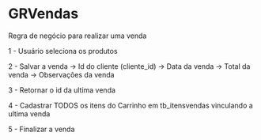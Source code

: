 # GRVendas

Regra de negócio para realizar uma venda

1 - Usuário seleciona os produtos

2 - Salvar a venda
   -> Id do cliente (cliente_id)
   -> Data da venda
   -> Total da venda
   -> Observações da venda

3 - Retornar o id da ultima venda

4 - Cadastrar TODOS os itens do Carrinho em tb_itensvendas vinculando a ultima venda

5 - Finalizar a venda
